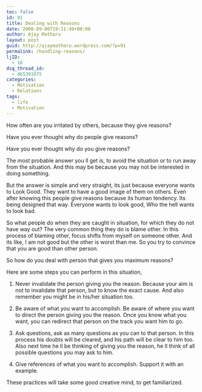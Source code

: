 ```yaml
---
toc: false
id: 91
title: Dealing with Reasons
date: 2008-09-06T19:11:49+00:00
author: Ajay Matharu
layout: post
guid: http://ajaymatharu.wordpress.com/?p=91
permalink: /handling-reasons/
ljID:
  - 16
dsq_thread_id:
  - 465391975
categories:
  - Motivation
  - Relations
tags:
  - life
  - Motivation
---
```

How often are you irritated by others, because they give reasons?

Have you ever thought why do people give reasons?

Have you ever thought why do you give reasons?

The most probable answer you ll get is, to avoid the situation or to run away from the situation. And this may be because you may not be interested in doing something.

But the answer is simple and very straight, its just because everyone wants to Look Good. They want to have a good image of them on others. Even after knowing this people give reasons because its human tendency. Its being designed that way. Everyone wants to look good, Who the hell wants to look bad.

So what people do when they are caught in situation, for which they do not have way out? The very common thing they do is blame other. In this process of blaming other, focus shifts from myself on someone other. And its like, I am not good but the other is worst than me. So you try to convince that you are good than other person.

So how do you deal with person that gives you maximum reasons?

Here are some steps you can perform in this situation,

1) Never invalidate the person giving you the reason. Because your aim is not to invalidate that person, but to know the exact cause. And also remember you might be in his/her situation too.

2) Be aware of what you want to accomplish. Be aware of where you want to direct the person giving you the reason. Once you know what you want, you can redirect that person on the track you want him to go.

3) Ask questions, ask as many questions as you can to that person. In this process his doubts will be cleared, and his path will be clear to him too. Also next time he ll be thinking of giving you the reason, he ll think of all possible questions you may ask to him.

4) Give references of what you want to accomplish. Support it with an example.

These practices will take some good creative mind, to get familiarized.
